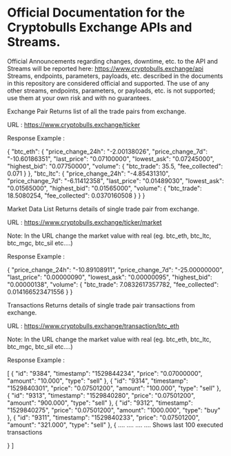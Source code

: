 # Official Documentation for the Cryptobulls Exchange APIs and Streams.
Official Announcements regarding changes, downtime, etc. to the API and Streams will be reported here: https://www.cryptobulls.exchange/api
Streams, endpoints, parameters, payloads, etc. described in the documents in this repository are considered official and supported.
The use of any other streams, endpoints, parameters, or payloads, etc. is not supported; use them at your own risk and with no guarantees.

Exchange Pair
Returns list of all the trade pairs from exchange.


URL : https://www.cryptobulls.exchange/ticker

Response Example :

{
    "btc_eth": {
        "price_change_24h": "-2.00138026",
        "price_change_7d": "-10.60186351",
        "last_price": "0.07100000",
        "lowest_ask": "0.07245000",
        "highest_bid": "0.07750000",
        "volume": {
            "btc_trade": 35.5,
            "fee_collected": 0.071
        }
    },
    "btc_ltc": {
        "price_change_24h": "-4.85431310",
        "price_change_7d": "-6.11412358",
        "last_price": "0.01489030",
        "lowest_ask": "0.01565000",
        "highest_bid": "0.01565000",
        "volume": {
            "btc_trade": 18.5080254,
            "fee_collected": 0.0370160508
        }
    }
}

Market Data List
Returns details of single trade pair from exchange.


URL : https://www.cryptobulls.exchange/ticker/market

Note: In the URL change the market value with real (eg. btc_eth, btc_ltc, btc_mgc, btc_sil etc....)

Response Example :

{
    "price_change_24h": "-10.89108911",
    "price_change_7d": "-25.00000000",
    "last_price": "0.00000090",
    "lowest_ask": "0.00000095",
    "highest_bid": "0.00000138",
    "volume": {
        "btc_trade": 7.0832617357782,
        "fee_collected": 0.014166523471556
    }
}

Transactions
Returns details of single trade pair transactions from exchange.

URL : https://www.cryptobulls.exchange/transaction/btc_eth

Note: In the URL change the market value with real (eg. btc_eth, btc_ltc, btc_mgc, btc_sil etc....)

Response Example :

[
    {
        "id": "9384",
        "timestamp": "1529844234",
        "price": "0.07000000",
        "amount": "10.000",
        "type": "sell"
    },
    {
        "id": "9314",
        "timestamp": "1529840301",
        "price": "0.07501200",
        "amount": "100.000",
        "type": "sell"
    },
    {
        "id": "9313",
        "timestamp": "1529840280",
        "price": "0.07501200",
        "amount": "900.000",
        "type": "sell"
    },
    {
        "id": "9312",
        "timestamp": "1529840275",
        "price": "0.07501200",
        "amount": "1000.000",
        "type": "buy"
    },
    {
        "id": "9311",
        "timestamp": "1529840233",
        "price": "0.07501200",
        "amount": "321.000",
        "type": "sell"
    },
    {
        ....
        ....
        ....
        ....
        Shows last 100 executed transactions
        
 }
]
                
